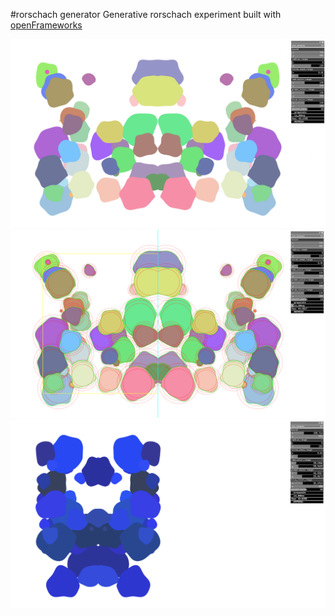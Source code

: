 #rorschach generator
Generative rorschach experiment built with [openFrameworks](http://openframeworks.cc/)   

<img src="capture1.png" width="640">
<img src="capture2.png" width="640">
<img src="capture3.png" width="640">